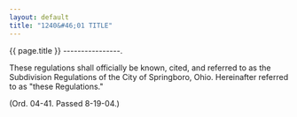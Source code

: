 ```yaml
---
layout: default
title: "1240&#46;01 TITLE"
---
```


{{ page.title }}
----------------.

These regulations shall officially be known, cited, and referred to as the Subdivision Regulations of the City of Springboro, Ohio. Hereinafter referred to as "these Regulations."

(Ord. 04-41. Passed 8-19-04.)